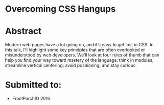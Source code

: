 # Overcoming CSS Hangups

# Abstract
Modern web pages have a lot going on, and it’s easy to get lost in CSS. In this talk, I’ll highlight some key principles that are often overlooked or misunderstood by web developers. We’ll look at four rules of thumb that can help you find your way toward mastery of the language: think in modules; streamline vertical centering; avoid positioning; and stay curious.

# Submitted to:
* FrontPorchIO 2016
